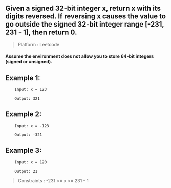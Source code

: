 ## Given a signed 32-bit integer x, return x with its digits reversed. If reversing x causes the value to go outside the signed 32-bit integer range [-231, 231 - 1], then return 0.

> Platform : Leetcode
#### Assume the environment does not allow you to store 64-bit integers (signed or unsigned).

 

## Example 1:

        Input: x = 123

        Output: 321

## Example 2:

        Input: x = -123

        Output: -321

## Example 3:

        Input: x = 120

        Output: 21
 

> Constraints : -231 <= x <= 231 - 1